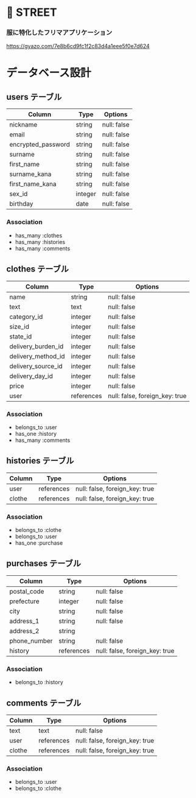 # :shirt: STREET
### 服に特化したフリマアプリケーション
https://gyazo.com/7e8b6cd9fc1f2c83d4a1eee5f0e7d624










# データベース設計

## users テーブル
| Column             | Type    | Options     |
| ------------------ | ------- | ----------- |
| nickname           | string  | null: false |
| email              | string  | null: false |
| encrypted_password | string  | null: false |
| surname            | string  | null: false |
| first_name         | string  | null: false |
| surname_kana       | string  | null: false |
| first_name_kana    | string  | null: false |
| sex_id             | integer | null: false |
| birthday           | date    | null: false |
### Association
- has_many :clothes
- has_many :histories
- has_many :comments

## clothes テーブル
| Column             | Type       | Options                        |
| ------------------ | ---------- | ------------------------------ |
| name               | string     | null: false                    |
| text               | text       | null: false                    |
| category_id        | integer    | null: false                    |
| size_id            | integer    | null: false                    |
| state_id           | integer    | null: false                    |
| delivery_burden_id | integer    | null: false                    |
| delivery_method_id | integer    | null: false                    |
| delivery_source_id | integer    | null: false                    |
| delivery_day_id    | integer    | null: false                    |
| price              | integer    | null: false                    |
| user               | references | null: false, foreign_key: true |
### Association
- belongs_to :user
- has_one :history
- has_many :comments

## histories テーブル
| Column | Type       | Options                        |
| ------ | ---------- | ------------------------------ |
| user   | references | null: false, foreign_key: true |
| clothe | references | null: false, foreign_key: true |
### Association
- belongs_to :clothe
- belongs_to :user
- has_one :purchase

## purchases テーブル
| Column       | Type       | Options                        |
| ------------ | ---------- | ------------------------------ |
| postal_code  | string     | null: false                    |
| prefecture   | integer    | null: false                    |
| city         | string     | null: false                    |
| address_1    | string     | null: false                    |
| address_2    | string     |                                |
| phone_number | string     | null: false                    |
| history      | references | null: false, foreign_key: true |
### Association
- belongs_to :history

## comments テーブル
| Column | Type       | Options                        |
| ------ |----------- | ------------------------------ |
| text   | text       | null: false                    |
| user   | references | null: false, foreign_key: true |
| clothe | references | null: false, foreign_key: true |
### Association
- belongs_to :user
- belongs_to :clothe